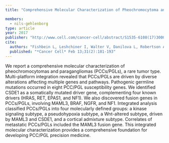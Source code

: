 ```yaml
---
title: "Comprehensive Molecular Characterization of Pheochromocytoma and Paraganglioma"

members:
  - nils-gehlenborg
type: article
year: 2017
publisher: "http://www.cell.com/cancer-cell/abstract/S1535-6108(17)30001-6"
cite:
  authors: "Fishbein L, Leshchiner I, Walter V, Danilova L, Robertson AG, Johnson AR, Lichtenberg TM, Murray BA, Ghayee HK, Else T, Ling S, Jefferys SR, de Cubas AA, Wenz B, Korpershoek E, Amelio AL, Makowski L, Rathmell WK, Gimenez-Roqueplo AP, Giordano TJ, Asa SL, Tischler AS; Cancer Genome Atlas Research Network., Pacak K, Nathanson KL, Wilkerson MD"
  published: "*Cancer Cell* Feb 13;31(2):181-193"
---
```

We report a comprehensive molecular characterization of pheochromocytomas and paragangliomas (PCCs/PGLs), a rare tumor type. Multi-platform integration revealed that PCCs/PGLs are driven by diverse alterations affecting multiple genes and pathways. Pathogenic germline mutations occurred in eight PCC/PGL susceptibility genes. We identified CSDE1 as a somatically mutated driver gene, complementing four known drivers (HRAS, RET, EPAS1, and NF1). We also discovered fusion genes in PCCs/PGLs, involving MAML3, BRAF, NGFR, and NF1. Integrated analysis classified PCCs/PGLs into four molecularly defined groups: a kinase signaling subtype, a pseudohypoxia subtype, a Wnt-altered subtype, driven by MAML3 and CSDE1, and a cortical admixture subtype. Correlates of metastatic PCCs/PGLs included the MAML3 fusion gene. This integrated molecular characterization provides a comprehensive foundation for developing PCC/PGL precision medicine.